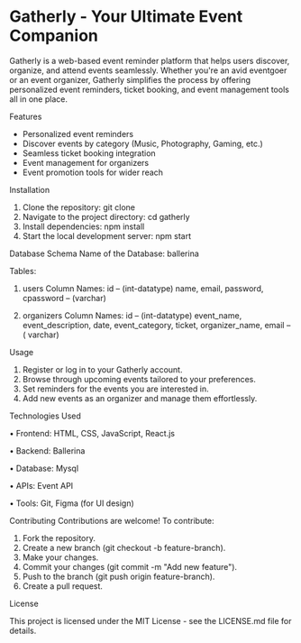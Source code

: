 # Gatherly - Your Ultimate Event Companion
Gatherly is a web-based event
reminder platform that helps users discover, organize, and attend events
seamlessly. Whether you\'re an avid eventgoer or an event organizer,
Gatherly simplifies the process by offering personalized event
reminders, ticket booking, and event management tools all in one place.

Features
-	Personalized event reminders
-	Discover events by category (Music, Photography, Gaming, etc.)
-	Seamless ticket booking integration
-	Event management for organizers
-	Event promotion tools for wider reach

Installation
1. Clone the repository:
   git clone 
2.	Navigate to the project directory:
cd gatherly
2.	Install dependencies:
npm install
3.	Start the local development server:
npm start


Database Schema
Name of the Database: ballerina

Tables:
1.	users
Column Names:
id – (int-datatype)
name, email, password, cpassword – (varchar)

3.	organizers
Column Names:
id – (int-datatype)
event_name, event_description, date, event_category, ticket, organizer_name, email  – ( varchar)


Usage
1.	Register or log in to your Gatherly account.
2.	Browse through upcoming events tailored to your preferences.
3.	Set reminders for the events you are interested in.
4.	Add new events as an organizer and manage them effortlessly.

Technologies Used

•	Frontend: HTML, CSS, JavaScript, React.js

•	Backend: Ballerina

•	Database: Mysql

•	APIs: Event API

•	Tools: Git, Figma (for UI design)



Contributing
Contributions are welcome! To contribute:
1.	Fork the repository.
2.	Create a new branch (git checkout -b feature-branch).
3.	Make your changes.
4.	Commit your changes (git commit -m "Add new feature").
5.	Push to the branch (git push origin feature-branch).
6.	Create a pull request.


License

This project is licensed under the MIT License - see the LICENSE.md file for details.
